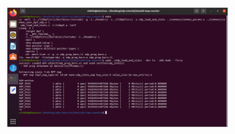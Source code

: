 ![assignment](https://github.com/BISTArk/ISTE-Crypt-22-XDP-Router/blob/main/XDP-Basics/Vishnu/Basic_03/Assignment/basic03.png)
